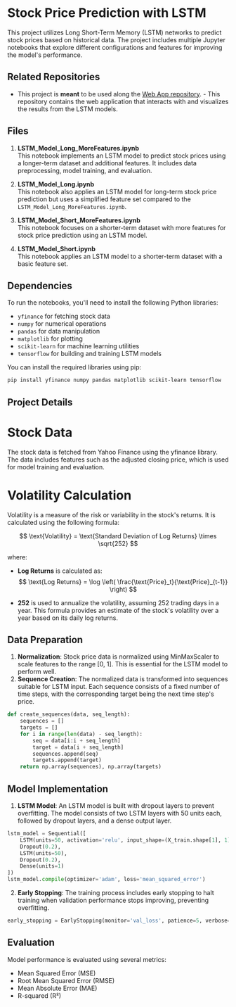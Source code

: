# Stock Price Prediction with LSTM

This project utilizes Long Short-Term Memory (LSTM) networks to predict stock prices based on historical data. The project includes multiple Jupyter notebooks that explore different configurations and features for improving the model's performance.

## Related Repositories
- This project is **meant** to be used along the [Web App repository](https://github.com/AshMoseley/Stock-Prediction-App). - This repository contains the web application that interacts with and visualizes the results from the LSTM models.

## Files

1. **LSTM_Model_Long_MoreFeatures.ipynb**  
   This notebook implements an LSTM model to predict stock prices using a longer-term dataset and additional features. It includes data preprocessing, model training, and evaluation.

2. **LSTM_Model_Long.ipynb**  
   This notebook also applies an LSTM model for long-term stock price prediction but uses a simplified feature set compared to the `LSTM_Model_Long_MoreFeatures.ipynb`.

3. **LSTM_Model_Short_MoreFeatures.ipynb**  
   This notebook focuses on a shorter-term dataset with more features for stock price prediction using an LSTM model.

4. **LSTM_Model_Short.ipynb**  
   This notebook applies an LSTM model to a shorter-term dataset with a basic feature set.

## Dependencies

To run the notebooks, you'll need to install the following Python libraries:

- `yfinance` for fetching stock data
- `numpy` for numerical operations
- `pandas` for data manipulation
- `matplotlib` for plotting
- `scikit-learn` for machine learning utilities
- `tensorflow` for building and training LSTM models

You can install the required libraries using pip:

```bash
pip install yfinance numpy pandas matplotlib scikit-learn tensorflow
```

## Project Details
# Stock Data
The stock data is fetched from Yahoo Finance using the yfinance library. The data includes features such as the adjusted closing price, which is used for model training and evaluation.

# Volatility Calculation
Volatility is a measure of the risk or variability in the stock's returns. It is calculated using the following formula:

$$
\text{Volatility} = \text{Standard Deviation of Log Returns} \times \sqrt{252}
$$

where:
- **Log Returns** is calculated as:
$$
\text{Log Returns} = \log \left( \frac{\text{Price}_t}{\text{Price}_{t-1}} \right)
$$

- **252** is used to annualize the volatility, assuming 252 trading days in a year.
This formula provides an estimate of the stock's volatility over a year based on its daily log returns.


## Data Preparation
1. **Normalization**: Stock price data is normalized using MinMaxScaler to scale features to the range [0, 1]. This is essential for the LSTM model to perform well.
2. **Sequence Creation**: The normalized data is transformed into sequences suitable for LSTM input. Each sequence consists of a fixed number of time steps, with the corresponding target being the next time step's price.
```python
def create_sequences(data, seq_length):
    sequences = []
    targets = []
    for i in range(len(data) - seq_length):
        seq = data[i:i + seq_length]
        target = data[i + seq_length]
        sequences.append(seq)
        targets.append(target)
    return np.array(sequences), np.array(targets)
```

## Model Implementation
1. **LSTM Model**: An LSTM model is built with dropout layers to prevent overfitting. The model consists of two LSTM layers with 50 units each, followed by dropout layers, and a dense output layer.
```python
lstm_model = Sequential([
    LSTM(units=50, activation='relu', input_shape=(X_train.shape[1], 1), return_sequences=True),
    Dropout(0.2),
    LSTM(units=50),
    Dropout(0.2),
    Dense(units=1)
])
lstm_model.compile(optimizer='adam', loss='mean_squared_error')
```
2. **Early Stopping**: The training process includes early stopping to halt training when validation performance stops improving, preventing overfitting. 
```python
early_stopping = EarlyStopping(monitor='val_loss', patience=5, verbose=1, restore_best_weights=True)
```

## Evaluation
Model performance is evaluated using several metrics:
- Mean Squared Error (MSE)
- Root Mean Squared Error (RMSE)
- Mean Absolute Error (MAE)
- R-squared (R²)

